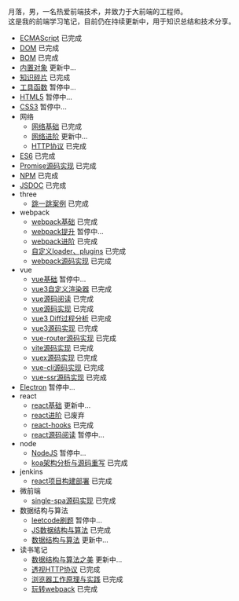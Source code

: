月落，男，一名热爱前端技术，并致力于大前端的工程师。 <br />
这是我的前端学习笔记，目前仍在持续更新中，用于知识总结和技术分享。

* [ECMAScript](https://gitee.com/heora/review/tree/master/ecmascript) 已完成
* [DOM](https://gitee.com/heora/review/tree/master/dom) 已完成
* [BOM](https://gitee.com/heora/review/blob/master/bom) 已完成
* [内置对象](https://gitee.com/heora/review/blob/master/Built_in_objects) 更新中...
* [知识碎片](https://gitee.com/heora/review/blob/master/fragment) 已完成
* [工具函数](https://gitee.com/heora/review/tree/master/utils) 暂停中...
* [HTML5](https://gitee.com/heora/review/tree/master/html5) 暂停中...
* [CSS3](https://gitee.com/heora/review/tree/master/css3) 暂停中...
* 网络
  + [网络基础](https://gitee.com/heora/review/tree/master/network/base) 已完成
  + [网络进阶](https://gitee.com/heora/review/tree/master/network/plus) 更新中...
  + [HTTP协议](https://www.yuque.com/yyne87/mw1l9v) 已完成
* [ES6](https://gitee.com/heora/review/tree/master/es6) 已完成
* [Promise源码实现](https://gitee.com/heora/review/tree/master/promise) 已完成
* [NPM](https://gitee.com/heora/review/tree/master/npm) 已完成
* [JSDOC](https://gitee.com/heora/review/tree/master/doc) 已完成
* three
  + [跳一跳案例](https://gitee.com/heora/review/tree/master/three.js/jump) 已完成
* webpack
  + [webpack基础](https://gitee.com/heora/review/tree/master/webpack/webpack) 已完成
  + [webpack提升](https://gitee.com/heora/review/tree/master/webpack/webpack_plus) 暂停中...
  + [webpack进阶](https://gitee.com/heora/review/tree/master/webpack/webpack_tencent) 已完成
  + [自定义loader、plugins](https://gitee.com/heora/review/tree/master/webpack/webpack_write) 已完成
  + [webpack源码实现](https://gitee.com/heora/review/tree/master/webpack/webpack_write) 已完成
* vue
  + [vue基础](https://gitee.com/heora/review/tree/master/vue/vue_base) 暂停中...
  + [vue3自定义渲染器](https://gitee.com/heora/review/tree/master/vue/vue3_renderer) 已完成
  + [vue源码阅读](https://gitee.com/heora/review/tree/master/vue/vue_source) 已完成
  + [vue源码实现](https://gitee.com/heora/review/tree/master/vue/vue_source_design) 已完成
  + [vue3 Diff过程分析](https://gitee.com/heora/review/tree/master/vue/vue3_diff) 已完成
  + [vue3源码实现](https://gitee.com/heora/review/tree/master/vue/vue3_source) 已完成
  + [vue-router源码实现](https://gitee.com/heora/review/tree/master/vue/vue_router) 已完成
  + [vite源码实现](https://gitee.com/heora/review/tree/master/vue/vue_vite) 已完成
  + [vuex源码实现](https://gitee.com/heora/review/tree/master/vue/vuex) 已完成
  + [vue-cli源码实现](https://gitee.com/heora/review/tree/master/vue/vue_cli) 已完成
  + [vue-ssr源码实现](https://gitee.com/heora/review/tree/master/vue/vue_ssr) 已完成
* [Electron](https://gitee.com/heora/review/tree/master/electron) 暂停中...
* react
  + [react基础](https://gitee.com/heora/review/tree/master/react/react_base) 更新中...
  + [react进阶](https://gitee.com/heora/review/tree/master/react/react_plus) 已废弃
  + [react-hooks](https://gitee.com/heora/review/tree/master/react/react_hooks) 已完成
  + [react源码阅读](https://gitee.com/heora/review/tree/master/react/react_source) 暂停中...
* node
  + [NodeJS](https://gitee.com/heora/review/tree/master/node) 暂停中...
  + [koa架构分析与源码重写](https://gitee.com/heora/review/tree/master/koa) 已完成
* jenkins
  + [react项目构建部署](https://gitee.com/heora/review/tree/master/jenkins) 已完成
* 微前端
  + [single-spa源码实现](https://gitee.com/heora/review/tree/master/micro_frontends) 已完成
* 数据结构与算法
  + [leetcode刷题](https://gitee.com/heora/review/tree/master/leetcode) 暂停中...
  + [JS数据结构与算法](https://gitee.com/heora/review/tree/master/algorithm) 已完成
  + [数据结构与算法](https://gitee.com/heora/review/tree/master/algorithm_google) 更新中...
* 读书笔记
  + [数据结构与算法之美](https://www.yuque.com/yyne87/lcqfte) 更新中...
  + [透视HTTP协议](https://www.yuque.com/yyne87/mw1l9v) 已完成
  + [浏览器工作原理与实践](https://www.yuque.com/yyne87/wwaov6) 已完成
  + [玩转webpack](https://www.yuque.com/yyne87/bx73hd) 已完成